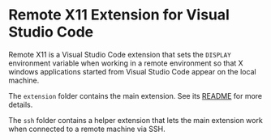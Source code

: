 # Remote X11 Extension for Visual Studio Code

Remote X11 is a Visual Studio Code extension that sets the `DISPLAY` environment
variable when working in a remote environment so that X windows applications
started from Visual Studio Code appear on the local machine.

The `extension` folder contains the main extension. See its [README](extension/README.md)
for more details.

The `ssh` folder contains a helper extension that lets the main extension work
when connected to a remote machine via SSH.

